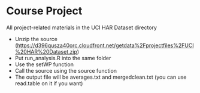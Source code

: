 # Course Project
All project-related materials in the UCI HAR Dataset directory

* Unzip the source (https://d396qusza40orc.cloudfront.net/getdata%2Fprojectfiles%2FUCI%20HAR%20Dataset.zip)
* Put run_analysis.R into the same folder
* Use the setWP function 
* Call the source using the source function
* The output file will be averages.txt and mergedclean.txt (you can use read.table on it if you want)

